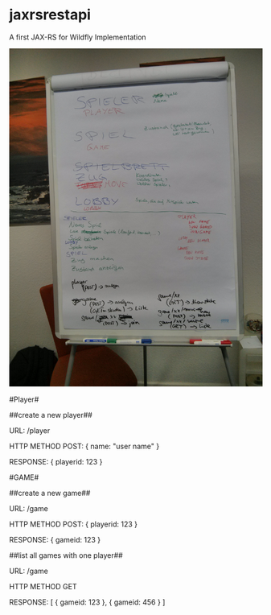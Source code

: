 jaxrsrestapi
============

A first JAX-RS for Wildfly Implementation

![Brainstorming](brainstorming.jpg)

#Player#

##create a new player##

URL: /player

HTTP METHOD POST: { name: "user name" }

RESPONSE: { playerid: 123 }

#GAME#

##create a new game##

URL: /game

HTTP METHOD POST: { playerid: 123 }

RESPONSE: { gameid: 123 }

##list all games with one player##

URL: /game

HTTP METHOD GET

RESPONSE: [ { gameid: 123 }, { gameid: 456 } ]
